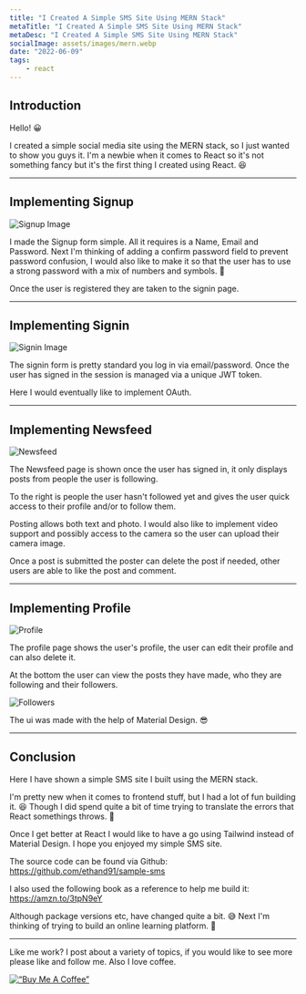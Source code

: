```yaml
---
title: "I Created A Simple SMS Site Using MERN Stack"
metaTitle: "I Created A Simple SMS Site Using MERN Stack"
metaDesc: "I Created A Simple SMS Site Using MERN Stack"
socialImage: assets/images/mern.webp
date: "2022-06-09"
tags:
	- react
---
```


## Introduction

Hello! 😀

I created a simple social media site using the MERN stack, so I just wanted to show you guys it.
I'm a newbie when it comes to React so it's not something fancy but it's the first thing I created using React. 😆

---

## Implementing Signup

![Signup Image](https://i.ibb.co/5vPKg94/signin.png)

I made the Signup form simple. All it requires is a Name, Email and Password.
Next I'm thinking of adding a confirm password field to prevent password confusion, I would also like to make it so that the user has to use a strong password with a mix of numbers and symbols. 👀

Once the user is registered they are taken to the signin page.

---

## Implementing Signin

![Signin Image](https://i.ibb.co/6YqNF9w/signup.png)

The signin form is pretty standard you log in via email/password. Once the user has signed in the session is managed via a unique JWT token.

Here I would eventually like to implement OAuth. 

---

## Implementing Newsfeed

![Newsfeed](https://i.ibb.co/ZzV9yjd/newsfeed.png)

The Newsfeed page is shown once the user has signed in, it only displays posts from people the user is following. 

To the right is people the user hasn't followed yet and gives the user quick access to their profile and/or to follow them. 

Posting allows both text and photo. I would also like to implement video support and possibly access to the camera so the user can upload their camera image.

Once a post is submitted the poster can delete the post if needed, other users are able to like the post and comment.

---

## Implementing Profile

![Profile](https://i.ibb.co/jgDhG3n/profile.png)

The profile page shows the user's profile, the user can edit their profile and can also delete it.

At the bottom the user can view the posts they have made, who they are following and their followers.

![Followers](https://i.ibb.co/Dks1qPg/followers.png)

The ui was made with the help of Material Design. 😎

---

## Conclusion 

Here I have shown a simple SMS site I built using the MERN stack. 

I'm pretty new when it comes to frontend stuff, but I had a lot of fun building it. 😆
Though I did spend quite a bit of time trying to translate the errors that React somethings throws. 🥴

Once I get better at React I would like to have a go using Tailwind instead of Material Design.
I hope you enjoyed my simple SMS site.

The source code can be found via Github:
https://github.com/ethand91/sample-sms

I also used the following book as a reference to help me build it:
https://amzn.to/3tpN9eY

Although package versions etc, have changed quite a bit. 😅
Next I'm thinking of trying to build an online learning platform. 👀

---

Like me work? I post about a variety of topics, if you would like to see more please like and follow me.
Also I love coffee. 

[![“Buy Me A Coffee”](https://www.buymeacoffee.com/assets/img/custom_images/orange_img.png)](https://www.buymeacoffee.com/ethand9999)
